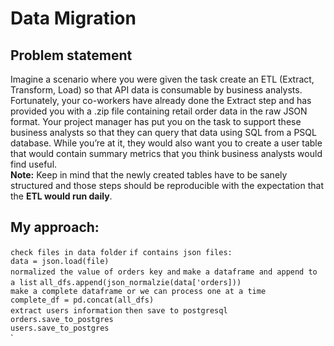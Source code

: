 # Data Migration

## Problem statement

Imagine a scenario where you were given the task create an ETL (Extract, Transform, Load) so that API data is consumable by business analysts. Fortunately, your co-workers have already done the Extract step and has provided you with a .zip file containing retail order data in the raw JSON format. Your project manager has put you on the task to support these business analysts so that they can query that data using SQL from a PSQL database.
While you’re at it, they would also want you to create a user table that would contain summary metrics that you think business analysts would find useful.  
**Note:** Keep in mind that the newly created tables have to be sanely structured and those steps should be reproducible with the expectation that the **ETL would run daily**.

## My approach:
`check files in data folder`
`if contains json files:`  
    `data = json.load(file)`   
 `normalized the value of orders key and`
 `make a dataframe and append to a list`
     `all_dfs.append(json_normalzie(data['orders]))`   
 `make a complete dataframe or we can process one at a time`   
     `complete_df = pd.concat(all_dfs)`   
 `extract users information`
 `then save to postgresql`   
 `orders.save_to_postgres`   
 `users.save_to_postgres`   
 `
 
